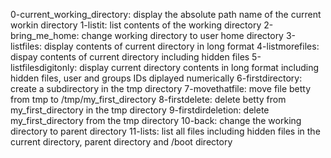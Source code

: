 0-current_working_directory: display the absolute path name of the current workin directory
1-listit: list contents of the working directory
2-bring_me_home: change working directory to user home directory
3-listfiles: display contents of current directory in long format
4-listmorefiles: dispay contents of current directory including hidden files 
5-listfilesdigitonly: display current directory contents in long format including hidden files, user and groups IDs diplayed numerically
6-firstdirectory: create a subdirectory in the tmp directory
7-movethatfile: move file betty from tmp to /tmp/my_first_directory
8-firstdelete: delete betty from my_first_directory in the tmp directory
9-firstdirdeletion: delete my_first_directory from the tmp directory
10-back: change the working directory to parent directory
11-lists: list all files including hidden files in the current directory, parent directory and /boot directory         
